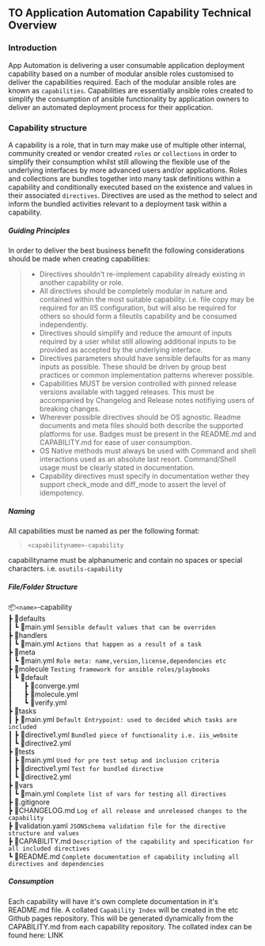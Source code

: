 
## TO Application Automation Capability Technical Overview


### Introduction
App Automation is delivering a user consumable application deployment capability based on a number of modular ansible roles customised to deliver the capabilities required. Each of the modular ansible roles are known as ```capabilities```. Capabilities are essentially ansible roles created to simplify the consumption of ansible functionality by application owners to deliver an automated deployment process for their application.

### Capability structure
A capability is a role, that in turn may make use of multiple other internal, community created or vendor created ```roles``` or ```collections``` in order to simplify their consumption whilst still allowing the flexible use of the underlying interfaces by more advanced users and/or applications.
Roles and collections are bundles together into many task definitions within a capability and conditionally executed based on the existence and values in their associated ```directives```. Directives are used as the method to select and inform the bundled activities relevant to a deployment task within a capability.

##### Guiding Principles
In order to deliver the best business benefit the following considerations should be made when creating capabilities:

> - Directives shouldn't re-implement capability already existing in another capability or role.
> - All directives should be completely modular in nature and contained within the most suitable capability. i.e. file copy may be required for an IIS configuration, but will also be required for others so should form a fileutils capability and be consumed independently.
> - Directives should simplify and reduce the amount of inputs required by a user whilst still allowing additional inputs to be provided as accepted by the underlying interface.
> - Directives parameters should have sensible defaults for as many inputs as possible. These should be driven by group best practices or common implementation patterns wherever possible.
> - Capabilities MUST be version controlled with pinned release versions available with tagged releases. This must be accompanied by Changelog and Release notes notifiying users of breaking changes.
> - Wherever possible directives should be OS agnostic. Readme documents and meta files should both describe the supported platforms for use. Badges must be present in the README.md and CAPABILITY.md for ease of user consumption.
> - OS Native methods must always be used with Command and shell interactions used as an absolute last resort. Command/Shell usage must be clearly stated in documentation.
> - Capability directives must specify in documentation wether they support check_mode and diff_mode to assert the level of idempotency.

##### Naming
All capabilities must be named as per the following format:
>```<capabilityname>-capability```

capabilityname must be alphanumeric and contain no spaces or special characters. i.e. ```osutils-capability```

##### File/Folder Structure


📦```<name>```-capability <br>
 ┣ 📂defaults <br>
 ┃ ┗ 📜main.yml				 ```Sensible default values that can be overriden ``` <br>
 ┣ 📂handlers <br>
 ┃ ┗ 📜main.yml				```Actions that happen as a result of a task``` <br>
 ┣ 📂meta <br>
 ┃ ┗ 📜main.yml				```Role meta: name,version,license,dependencies etc``` <br>
 ┣ 📂molecule 					```Testing framework for ansible roles/playbooks``` <br>
 ┃ ┗ 📂default <br>
 ┃    &nbsp;&nbsp;&nbsp;&nbsp;&nbsp;┣ 📜converge.yml <br>
 ┃    &nbsp;&nbsp;&nbsp;&nbsp;&nbsp;┣ 📜molecule.yml <br>
 ┃    &nbsp;&nbsp;&nbsp;&nbsp;&nbsp;┗ 📜verify.yml <br>
 ┣ 📂tasks <br>
 ┃ ┣ 📜main.yml 				```Default Entrypoint: used to decided which tasks are included``` <br>
 ┃ ┣ 📜directive1.yml 	```Bundled piece of functionality i.e. iis_website``` <br>
 ┃ ┗ 📜directive2.yml <br>
 ┣ 📂tests <br>
 ┃ ┣ 📜main.yml 				```Used for pre test setup and inclusion criteria``` <br>
 ┃ ┣ 📜directive1.yml 	```Test for bundled directive``` <br>
 ┃ ┗ 📜directive2.yml <br>
 ┣ 📂vars <br>
 ┃ ┗ 📜main.yml				```Complete list of vars for testing all directives``` <br>
 ┣ 📜.gitignore <br>
 ┣ 📜CHANGELOG.md 	```Log of all release and unreleased changes to the capability``` <br>
 ┣ 📜validation.yaml 		```JSONSchema validation file for the directive structure and values``` <br>
 ┣ 📜CAPABILITY.md 		```Description of the capability and specification for all included directives``` <br>
 ┗ 📜README.md 			```Complete documentation of capability including all directives and dependencies``` <br>

##### Consumption

Each capability will have it's own complete documentation in it's README.md file. A collated ```Capability Index``` will be created in the etc Github pages repository. This will be generated dynamically from the CAPABILITY.md from each capability repository. The collated index can be found here: LINK
